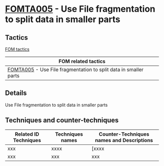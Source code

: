 # [FOMTA005](https://github.com/blue101010/FOM/blob/main/tactics/FOMTA005.md) - Use File fragmentation to split data in smaller parts


## Tactics

[FOM tactics](https://github.com/blue101010/FOM/blob/main/tactics/tactics.md)

| FOM related tactics  |
| --------------------------------------- |
| [FOMTA005](https://github.com/blue101010/FOM/blob/main/tactics/FOMTA005.md) - Use File fragmentation to split data in smaller parts |

## Details

Use File fragmentation to split data in smaller parts


## Techniques and counter-techniques

| Related ID Techniques  | Techniques names                                  | Counter-Techniques names and Descriptions                                                                                                                    |
| ------------------------------------------------------------------------------ | ------------------------------------- | ------------------------------------------------------------------------------------------------------------------------------- |
| xxx | xxxx | [xxxx |
| xxx | xxx| xxx |


